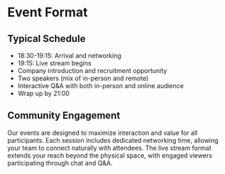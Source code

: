 # Event Format

## Typical Schedule

- 18:30-19:15: Arrival and networking
- 19:15: Live stream begins
- Company introduction and recruitment opportunity
- Two speakers (mix of in-person and remote)
- Interactive Q&A with both in-person and online audience
- Wrap up by 21:00

## Community Engagement

Our events are designed to maximize interaction and value for all
participants. Each session includes dedicated networking time,
allowing your team to connect naturally with attendees. The live
stream format extends your reach beyond the physical space, with
engaged viewers participating through chat and Q&A.
